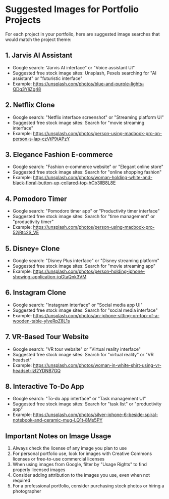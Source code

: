 # Suggested Images for Portfolio Projects

For each project in your portfolio, here are suggested image searches that would match the project theme:

## 1. Jarvis AI Assistant
- Google search: "Jarvis AI interface" or "Voice assistant UI"
- Suggested free stock image sites: Unsplash, Pexels searching for "AI assistant" or "futuristic interface"
- Example: https://unsplash.com/photos/blue-and-purple-lights-QDq3YliZg48

## 2. Netflix Clone
- Google search: "Netflix interface screenshot" or "Streaming platform UI"
- Suggested free stock image sites: Search for "movie streaming interface"
- Example: https://unsplash.com/photos/person-using-macbook-pro-on-person-s-lap-czVtP9tAPzY

## 3. Elegance Fashion E-commerce
- Google search: "Fashion e-commerce website" or "Elegant online store"
- Suggested free stock image sites: Search for "online shopping fashion"
- Example: https://unsplash.com/photos/woman-holding-white-and-black-floral-button-up-collared-top-hCb3lIB8L8E

## 4. Pomodoro Timer
- Google search: "Pomodoro timer app" or "Productivity timer interface"
- Suggested free stock image sites: Search for "time management" or "productivity timer"
- Example: https://unsplash.com/photos/person-using-macbook-pro-52jRtc2S_VE

## 5. Disney+ Clone
- Google search: "Disney Plus interface" or "Disney streaming platform"
- Suggested free stock image sites: Search for "movie streaming app"
- Example: https://unsplash.com/photos/person-holding-iphone-showing-application-iqGtaQnk3VM

## 6. Instagram Clone
- Google search: "Instagram interface" or "Social media app UI"
- Suggested free stock image sites: Search for "social media interface"
- Example: https://unsplash.com/photos/an-iphone-sitting-on-top-of-a-wooden-table-ylveRpZ8L1s

## 7. VR-Based Tour Website
- Google search: "VR tour website" or "Virtual reality interface"
- Suggested free stock image sites: Search for "virtual reality" or "VR headset"
- Example: https://unsplash.com/photos/woman-in-white-shirt-using-vr-headset-IzI2YDNB7GQ

## 8. Interactive To-Do App
- Google search: "To-do app interface" or "Task management UI"
- Suggested free stock image sites: Search for "task list" or "productivity app"
- Example: https://unsplash.com/photos/silver-iphone-6-beside-spiral-notebook-and-ceramic-mug-LQ1t-8Ms5PY

## Important Notes on Image Usage
1. Always check the license of any image you plan to use
2. For personal portfolio use, look for images with Creative Commons licenses or free-to-use commercial licenses
3. When using images from Google, filter by "Usage Rights" to find properly licensed images
4. Consider adding attribution to the images you use, even when not required
5. For a professional portfolio, consider purchasing stock photos or hiring a photographer
